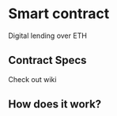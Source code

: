 # Smart contract

Digital lending over ETH

## Contract Specs

Check out wiki

## How does it work?
